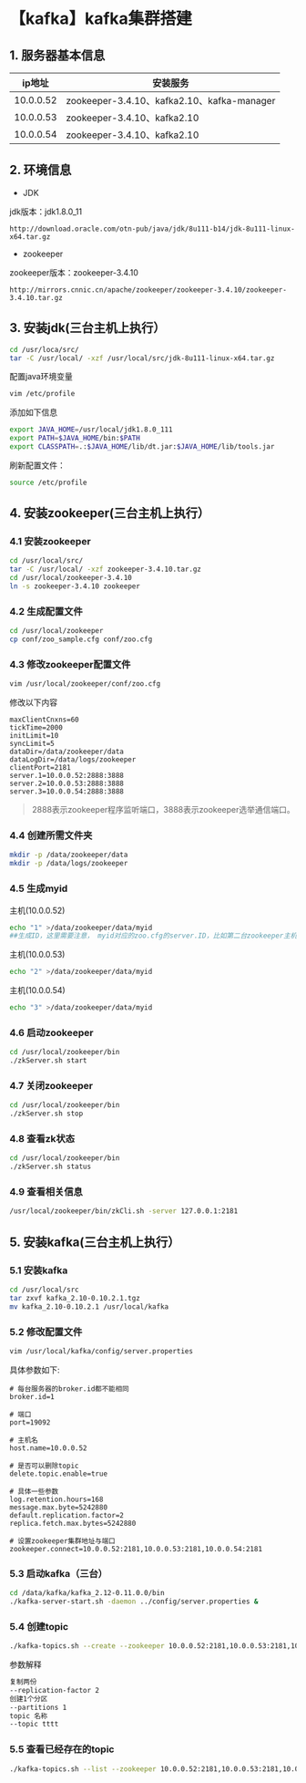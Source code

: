 # 【kafka】kafka集群搭建

## 1. 服务器基本信息

| ip地址    | 安装服务                                   |
| --------- | ------------------------------------------ |
| 10.0.0.52 | zookeeper-3.4.10、kafka2.10、kafka-manager |
| 10.0.0.53 | zookeeper-3.4.10、kafka2.10                |
| 10.0.0.54 | zookeeper-3.4.10、kafka2.10                |

## 2. 环境信息

- JDK

jdk版本：jdk1.8.0_11

```
http://download.oracle.com/otn-pub/java/jdk/8u111-b14/jdk-8u111-linux-x64.tar.gz
```

- zookeeper

zookeeper版本：zookeeper-3.4.10

```
http://mirrors.cnnic.cn/apache/zookeeper/zookeeper-3.4.10/zookeeper-3.4.10.tar.gz
```

## 3. 安装jdk(三台主机上执行）

```bash
cd /usr/loca/src/
tar -C /usr/local/ -xzf /usr/local/src/jdk-8u111-linux-x64.tar.gz
```

配置java环境变量

```bash
vim /etc/profile
```

添加如下信息

```bash
export JAVA_HOME=/usr/local/jdk1.8.0_111
export PATH=$JAVA_HOME/bin:$PATH
export CLASSPATH=.:$JAVA_HOME/lib/dt.jar:$JAVA_HOME/lib/tools.jar
```

刷新配置文件：

```bash
source /etc/profile
```

## 4. 安装zookeeper(三台主机上执行）

### 4.1 安装zookeeper

```bash
cd /usr/local/src/
tar -C /usr/local/ -xzf zookeeper-3.4.10.tar.gz
cd /usr/local/zookeeper-3.4.10
ln -s zookeeper-3.4.10 zookeeper
```

### 4.2 生成配置文件

```bash
cd /usr/local/zookeeper
cp conf/zoo_sample.cfg conf/zoo.cfg
```

### 4.3 修改zookeeper配置文件

```bash
vim /usr/local/zookeeper/conf/zoo.cfg
```

修改以下内容

```properties
maxClientCnxns=60
tickTime=2000
initLimit=10
syncLimit=5
dataDir=/data/zookeeper/data
dataLogDir=/data/logs/zookeeper
clientPort=2181
server.1=10.0.0.52:2888:3888
server.2=10.0.0.53:2888:3888
server.3=10.0.0.54:2888:3888
```

> 2888表示zookeeper程序监听端口，3888表示zookeeper选举通信端口。

### 4.4 创建所需文件夹

```bash
mkdir -p /data/zookeeper/data
mkdir -p /data/logs/zookeeper
```

### 4.5 生成myid

主机(10.0.0.52)

```bash
echo "1" >/data/zookeeper/data/myid 
##生成ID，这里需要注意， myid对应的zoo.cfg的server.ID，比如第二台zookeeper主机对应的myid应该是2
```

主机(10.0.0.53)

```bash
echo "2" >/data/zookeeper/data/myid
```

主机(10.0.0.54)

```bash
echo "3" >/data/zookeeper/data/myid
```

### 4.6 启动zookeeper

```bash
cd /usr/local/zookeeper/bin
./zkServer.sh start
```

### 4.7 关闭zookeeper

```bash
cd /usr/local/zookeeper/bin
./zkServer.sh stop
```

### 4.8 查看zk状态

```bash
cd /usr/local/zookeeper/bin
./zkServer.sh status
```

### 4.9 查看相关信息

```bash
/usr/local/zookeeper/bin/zkCli.sh -server 127.0.0.1:2181
```

## 5. 安装kafka(三台主机上执行）

### 5.1 安装kafka

```bash
cd /usr/local/src
tar zxvf kafka_2.10-0.10.2.1.tgz
mv kafka_2.10-0.10.2.1 /usr/local/kafka
```

### 5.2 修改配置文件

```bash
vim /usr/local/kafka/config/server.properties
```

具体参数如下:

```properties
# 每台服务器的broker.id都不能相同
broker.id=1 

# 端口
port=19092

# 主机名
host.name=10.0.0.52

# 是否可以删除topic
delete.topic.enable=true

# 具体一些参数
log.retention.hours=168 
message.max.byte=5242880
default.replication.factor=2
replica.fetch.max.bytes=5242880

# 设置zookeeper集群地址与端口
zookeeper.connect=10.0.0.52:2181,10.0.0.53:2181,10.0.0.54:2181
```

### 5.3 启动kafka（三台）

```bash
cd /data/kafka/kafka_2.12-0.11.0.0/bin 
./kafka-server-start.sh -daemon ../config/server.properties &
```

### 5.4 创建topic

```bash
./kafka-topics.sh --create --zookeeper 10.0.0.52:2181,10.0.0.53:2181,10.0.0.54:2181 --replication-factor 2 --partitions 1 --topic tttt
```

参数解释

```bash
复制两份
--replication-factor 2
创建1个分区
--partitions 1
topic 名称
--topic tttt
```

### 5.5 查看已经存在的topic

```bash
./kafka-topics.sh --list --zookeeper 10.0.0.52:2181,10.0.0.53:2181,10.0.0.54:2181
```

